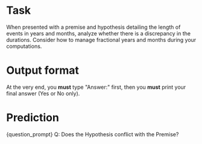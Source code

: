 # Task
When presented with a premise and hypothesis detailing the length of events in years and months, analyze whether there is a discrepancy in the durations. Consider how to manage fractional years and months during your computations.

# Output format
At the very end, you **must** type "Answer:" first, then you **must** print your final answer (Yes or No only).

# Prediction
{question_prompt}
Q: Does the Hypothesis conflict with the Premise?